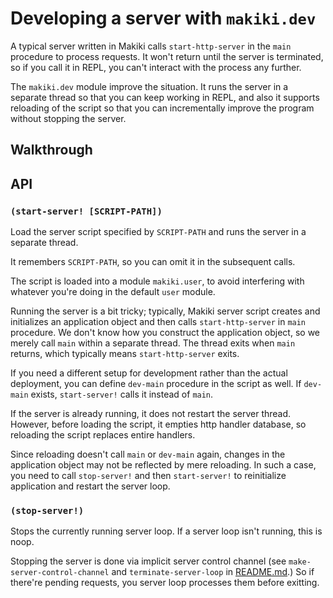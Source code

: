 # Developing a server with `makiki.dev`

A typical server written in Makiki calls `start-http-server` in the
`main` procedure to process requests.  It won't return until the server
is terminated, so if you call it in REPL, you can't interact with
the process any further.

The `makiki.dev` module improve the situation.  It runs the server
in a separate thread so that you can keep working in REPL, and also
it supports reloading of the script so that you can incrementally
improve the program without stopping the server.

## Walkthrough

## API

### `(start-server! [SCRIPT-PATH])`

Load the server script specified by `SCRIPT-PATH` and runs the
server in a separate thread.

It remembers `SCRIPT-PATH`, so you can omit it in the subsequent
calls.

The script is loaded into a module `makiki.user`, to avoid interfering
with whatever you're doing in the default `user` module.

Running the server is a bit tricky; typically, Makiki server script
creates and initializes an application object and then calls
`start-http-server` in `main` procedure.
We don't know how you construct the application object,
so we merely call `main` within a separate thread.  The thread exits
when `main` returns, which typically means `start-http-server` exits.

If you need a different setup for development rather than the actual
deployment, you can define `dev-main` procedure in the script as well.
If `dev-main` exists, `start-server!` calls it instead of `main`.

If the server is already running, it does not restart the server
thread.  However, before loading the script, it empties http handler
database, so reloading the script replaces entire handlers.

Since reloading doesn't call `main` or `dev-main` again, changes
in the application object may not be reflected by mere reloading.
In such a case, you need to call `stop-server!` and then `start-server!`
to reinitialize application and restart the server loop.

### `(stop-server!)`

Stops the currently running server loop.  If a server loop isn't running,
this is noop.

Stopping the server is done via implicit server control channel
(see `make-server-control-channel` and `terminate-server-loop` in
[README.md](../README.md).)  So if there're pending requests, you
server loop processes them before exitting.
